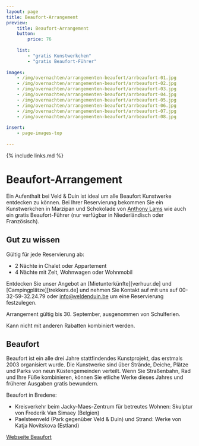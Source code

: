```yaml
---
layout: page
title: Beaufort-Arrangement
preview: 
    title: Beaufort-Arrangement
    button:
        price: 76
        
    list:
        - "gratis Kunstwerkchen"
        - "gratis Beaufort-Führer"
        
images:
    - /img/overnachten/arrangementen-beaufort/arrbeaufort-01.jpg
    - /img/overnachten/arrangementen-beaufort/arrbeaufort-02.jpg
    - /img/overnachten/arrangementen-beaufort/arrbeaufort-03.jpg
    - /img/overnachten/arrangementen-beaufort/arrbeaufort-04.jpg
    - /img/overnachten/arrangementen-beaufort/arrbeaufort-05.jpg
    - /img/overnachten/arrangementen-beaufort/arrbeaufort-06.jpg
    - /img/overnachten/arrangementen-beaufort/arrbeaufort-07.jpg
    - /img/overnachten/arrangementen-beaufort/arrbeaufort-08.jpg
    
insert:
    - page-images-top
    
---
```


{% include links.md %}


# Beaufort-Arrangement

Ein Aufenthalt bei Veld & Duin ist ideal um alle Beaufort Kunstwerke entdecken zu können. Bei Ihrer Reservierung bekommen Sie ein Kunstwerkchen in Marzipan und Schokolade von [Anthony Lams](https://www.anthonylams.be) wie auch ein gratis Beaufort-Führer (nur verfügbar in Niederländisch oder Französisch).

    
## Gut zu wissen

Gültig für jede Reservierung ab: 

- 2 Nächte in Chalet oder Appartement
- 4 Nächte mit Zelt, Wohnwagen oder Wohnmobil

Entdecken Sie unser Angebot an [Mietunterkünfte][verhuur.de] und [Campingplätze][trekkers.de] und nehmen Sie Kontakt auf mit uns auf 00-32-59-32.24.79 oder info@veldenduin.be um eine Reservierung festzulegen. 

Arrangement gültig bis 30. September, ausgenommen von Schulferien. 

Kann nicht mit anderen Rabatten kombiniert werden. 

## Beaufort

Beaufort ist ein alle drei Jahre stattfindendes Kunstprojekt, das erstmals 2003 organisiert wurde. Die Kunstwerke sind über Strände, Deiche, Plätze und Parks von neun Küstengemeinden verteilt. Wenn Sie Straßenbahn, Rad und Ihre Füße kombinieren, können Sie etliche Werke dieses Jahres und früherer Ausgaben gratis bewundern.  

Beaufort in Bredene: 

- Kreisverkehr beim Jacky-Maes-Zentrum für betreutes Wohnen: Skulptur von Frederik Van Simaey (Belgien)
- Paelsteenveld (Park gegenüber Veld & Duin) und Strand: Werke von Katja Novitskova (Estland)

[Webseite Beaufort](https://www.beaufort2018.be/de)










